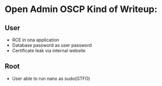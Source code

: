 
# Open Admin OSCP Kind of Writeup:

## User

- RCE in ona application
- Database password as user password
- Certificate leak via internal website


## Root

- User able to run nano as sudo(GTFO)


